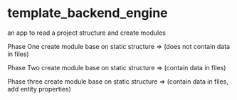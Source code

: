 # template_backend_engine
an app to read a project structure and create modules 

Phase One
create module base on static structure => (does not contain data in files)


Phase Two
create module base on static structure => (contain data in files)


Phase three
create module base on static structure => (contain data in files, add entity properties)


